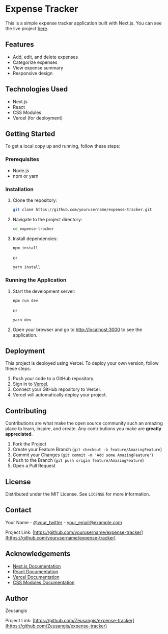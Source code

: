 # Expense Tracker

This is a simple expense tracker application built with Next.js. You can see the live project [here](https://track-myexpense.vercel.app/).

## Features

- Add, edit, and delete expenses
- Categorize expenses
- View expense summary
- Responsive design

## Technologies Used

- Next.js
- React
- CSS Modules
- Vercel (for deployment)

## Getting Started

To get a local copy up and running, follow these steps:

### Prerequisites

- Node.js
- npm or yarn

### Installation

1. Clone the repository:
   ```sh
   git clone https://github.com/yourusername/expense-tracker.git
   ```
2. Navigate to the project directory:
   ```sh
   cd expense-tracker
   ```
3. Install dependencies:
   ```sh
   npm install
   ```
   or
   ```sh
   yarn install
   ```

### Running the Application

1. Start the development server:
   ```sh
   npm run dev
   ```
   or
   ```sh
   yarn dev
   ```
2. Open your browser and go to [http://localhost:3000](http://localhost:3000) to see the application.

## Deployment

This project is deployed using Vercel. To deploy your own version, follow these steps:

1. Push your code to a GitHub repository.
2. Sign in to [Vercel](https://vercel.com/).
3. Connect your GitHub repository to Vercel.
4. Vercel will automatically deploy your project.

## Contributing

Contributions are what make the open source community such an amazing place to learn, inspire, and create. Any contributions you make are **greatly appreciated**.

1. Fork the Project
2. Create your Feature Branch (`git checkout -b feature/AmazingFeature`)
3. Commit your Changes (`git commit -m 'Add some AmazingFeature'`)
4. Push to the Branch (`git push origin feature/AmazingFeature`)
5. Open a Pull Request

## License

Distributed under the MIT License. See `LICENSE` for more information.

## Contact

Your Name - [@your_twitter](https://twitter.com/your_twitter) - your_email@example.com

Project Link: [https://github.com/yourusername/expense-tracker](https://github.com/yourusername/expense-tracker)

## Acknowledgements

- [Next.js Documentation](https://nextjs.org/docs)
- [React Documentation](https://reactjs.org/docs/getting-started.html)
- [Vercel Documentation](https://vercel.com/docs)
- [CSS Modules Documentation](https://github.com/css-modules/css-modules)

## Author

Zeusangis

Project Link: [https://github.com/Zeusangis/expense-tracker](https://github.com/Zeusangis/expense-tracker)
